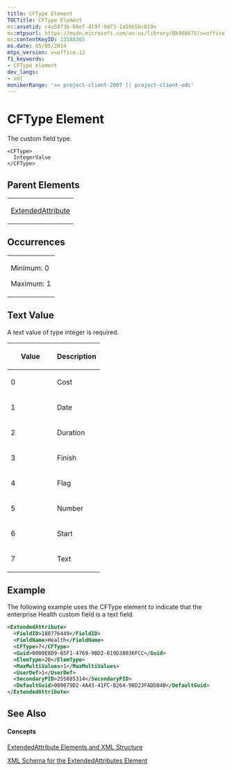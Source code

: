 ```yaml
---
title: CFType Element
TOCTitle: CFType Element
ms:assetid: c4a58f3b-68ef-419f-9d73-1a50b5bc019e
ms:mtpsurl: https://msdn.microsoft.com/en-us/library/Bb968675(v=office.12)
ms:contentKeyID: 13188365
ms.date: 05/05/2014
mtps_version: v=office.12
f1_keywords:
- CFType element
dev_langs:
- xml
monikerRange: '>= project-client-2007 || project-client-odc'
---
```


# CFType Element




The custom field type.

    <CFType>
      IntegerValue
    </CFType>

## Parent Elements

<table>
<colgroup>
<col style="width: 100%" />
</colgroup>
<tbody>
<tr class="odd">
<td><p><a href="bb968669(v=office.12).md">ExtendedAttribute</a></p></td>
</tr>
</tbody>
</table>

## Occurrences

<table>
<colgroup>
<col style="width: 100%" />
</colgroup>
<tbody>
<tr class="odd">
<td><p>Minimum: 0</p>
<p>Maximum: 1</p></td>
</tr>
</tbody>
</table>

## Text Value

A text value of type integer is required.

<table>
<colgroup>
<col style="width: 50%" />
<col style="width: 50%" />
</colgroup>
<thead>
<tr class="header">
<th><p>Value</p></th>
<th><p>Description</p></th>
</tr>
</thead>
<tbody>
<tr class="odd">
<td><p>0</p></td>
<td><p>Cost</p></td>
</tr>
<tr class="even">
<td><p>1</p></td>
<td><p>Date</p></td>
</tr>
<tr class="odd">
<td><p>2</p></td>
<td><p>Duration</p></td>
</tr>
<tr class="even">
<td><p>3</p></td>
<td><p>Finish</p></td>
</tr>
<tr class="odd">
<td><p>4</p></td>
<td><p>Flag</p></td>
</tr>
<tr class="even">
<td><p>5</p></td>
<td><p>Number</p></td>
</tr>
<tr class="odd">
<td><p>6</p></td>
<td><p>Start</p></td>
</tr>
<tr class="even">
<td><p>7</p></td>
<td><p>Text</p></td>
</tr>
</tbody>
</table>

## Example

The following example uses the CFType element to indicate that the enterprise Health custom field is a text field.

``` xml
<ExtendedAttribute>
  <FieldID>188776449</FieldID>
  <FieldName>Health</FieldName>
  <CFType>7</CFType>
  <Guid>0000E8D9-65F1-4769-9BD2-819D38036FCC</Guid>
  <ElemType>20</ElemType>
  <MaxMultiValues>1</MaxMultiValues>
  <UserDef>1</UserDef>
  <SecondaryPID>255885314</SecondaryPID>
  <DefaultGuid>000079D2-4A43-41FC-B264-98D23FADD84B</DefaultGuid>
</ExtendedAttribute>
```

## See Also

#### Concepts

[ExtendedAttribute Elements and XML Structure](bb968579\(v=office.12\).md)

[XML Schema for the ExtendedAttributes Element](bb968705\(v=office.12\).md)

